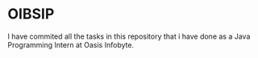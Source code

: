 # OIBSIP
I have commited all the tasks in this repository that i have done as a Java Programming Intern at Oasis Infobyte.
